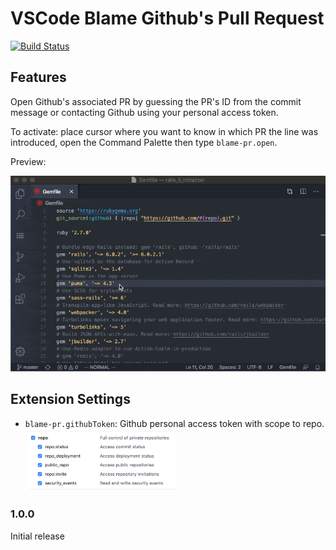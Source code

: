 # VSCode Blame Github's Pull Request

[![Build Status](https://dev.azure.com/tejanium/vscode-blame-pr/_apis/build/status/tejanium.vscode-blame-pr?branchName=master)](https://dev.azure.com/tejanium/vscode-blame-pr/_build/latest?definitionId=1&branchName=master)

## Features

Open Github's associated PR by guessing the PR's ID from the commit message or contacting Github using your personal access token.

To activate: place cursor where you want to know in which PR the line was introduced, open the Command Palette then type `blame-pr.open`.

Preview:

<img src='https://raw.githubusercontent.com/tejanium/vscode-blame-pr/master/img/preview.gif'>

## Extension Settings

* `blame-pr.githubToken`: Github personal access token with scope to repo.
  <img src='https://raw.githubusercontent.com/tejanium/vscode-blame-pr/master/img/token.png' width='50%'>

### 1.0.0

Initial release

